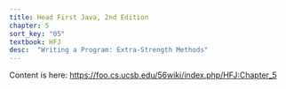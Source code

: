 ```yaml
---
title: Head First Java, 2nd Edition
chapter: 5
sort_key: "05"
textbook: HFJ
desc:  "Writing a Program: Extra-Strength Methods"
---
```


Content is here: <https://foo.cs.ucsb.edu/56wiki/index.php/HFJ:Chapter_5>
